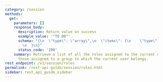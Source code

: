 ```yaml
---
category: /session
methods:
  get:
    parameters: []
    response_body:
      description: Return value on success
      example_value: '"TO DO"'
      schema: "{\n  \"type\": \"array\",\n  \"items\": {\n    \"type\": \"string\"\
        \n  }\n}"
      status_code: '200'
    summary: Retrieve a list of all the roles assigned to the current user, including
      those assigned to a group to which the current user belongs.
rest_endpoint: /v1/session/roles
permalink: /rest-api-guide/session/roles.html
sidebar: rest_api_guide_sidebar
---
```

